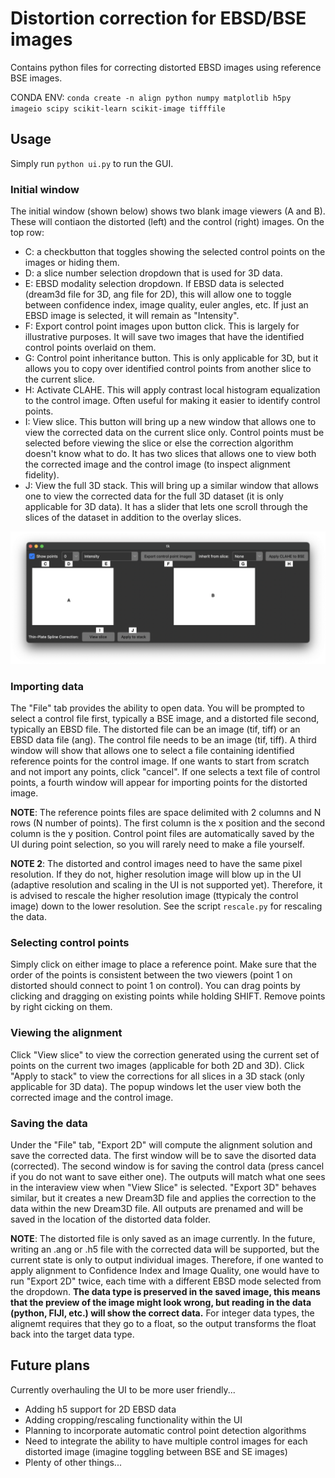 # Distortion correction for EBSD/BSE images

Contains python files for correcting distorted EBSD images using reference BSE images.

CONDA ENV: `conda create -n align python numpy matplotlib h5py imageio scipy scikit-learn scikit-image tifffile`


## Usage

Simply run `python ui.py` to run the GUI.

### Initial window

The initial window (shown below) shows two blank image viewers (A and B). These will contiaon the distorted (left) and the control (right) images. On the top row:
- C: a checkbutton that toggles showing the selected control points on the images or hiding them.
- D: a slice number selection dropdown that is used for 3D data.
- E: EBSD modality selection dropdown. If EBSD data is selected (dream3d file for 3D, ang file for 2D), this will allow one to toggle between confidence index, image quality, euler angles, etc. If just an EBSD image is selected, it will remain as "Intensity".
- F: Export control point images upon button click. This is largely for illustrative purposes. It will save two images that have the identified control points overlaid on them.
- G: Control point inheritance button. This is only applicable for 3D, but it allows you to copy over identified control points from another slice to the current slice.
- H: Activate CLAHE. This will apply contrast local histogram equalization to the control image. Often useful for making it easier to identify control points.
- I: View slice. This button will bring up a new window that allows one to view the corrected data on the current slice only. Control points must be selected before viewing the slice or else the correction algorithm doesn't know what to do. It has two slices that allows one to view both the corrected image and the control image (to inspect alignment fidelity).
- J: View the full 3D stack. This will bring up a similar window that allows one to view the corrected data for the full 3D dataset (it is only applicable for 3D data). It has a slider that lets one scroll through the slices of the dataset in addition to the overlay slices.

![image](./theme/UI-Annotated.png "GUI")

### Importing data

The "File" tab provides the ability to open data. You will be prompted to select a control file first, typically a BSE image, and a distorted file second, typically an EBSD file. The distorted file can be an image (tif, tiff) or an EBSD data file (ang). The control file needs to be an image (tif, tiff). A third window will show that allows one to select a file containing identified reference points for the control image. If one wants to start from scratch and not import any points, click "cancel". If one selects a text file of control points, a fourth window will appear for importing points for the distorted image.

**NOTE**: The reference points files are space delimited with 2 columns and N rows (N number of points). The first column is the x position and the second column is the y position. Control point files are automatically saved by the UI during point selection, so you will rarely need to make a file yourself.

**NOTE 2**: The distorted and control images need to have the same pixel resolution. If they do not, higher resolution image will blow up in the UI (adaptive resolution and scaling in the UI is not supported yet). Therefore, it is advised to rescale the higher resolution image (ttypicaly the control image) down to the lower resolution. See the script `rescale.py` for rescaling the data.

### Selecting control points

Simply click on either image to place a reference point. Make sure that the order of the points is consistent between the two viewers (point 1 on distorted should connect to point 1 on control). You can drag points by clicking and dragging on existing points while holding SHIFT. Remove points by right cicking on them.

### Viewing the alignment

Click "View slice" to view the correction generated using the current set of points on the current two images (applicable for both 2D and 3D). Click "Apply to stack" to view the corrections for all slices in a 3D stack (only applicable for 3D data). The popup windows let the user view both the corrected image and the control image.

### Saving the data

Under the "File" tab, "Export 2D" will compute the alignment solution and save the corrected data. The first window will be to save the disorted data (corrected). The second window is for saving the control data (press cancel if you do not want to save either one). The outputs will match what one sees in the interaview view when "View Slice" is selected. "Export 3D" behaves similar, but it creates a new Dream3D file and applies the correction to the data within the new Dream3D file. All outputs are prenamed and will be saved in the location of the distorted data folder.

**NOTE**: The distorted file is only saved as an image currently. In the future, writing an .ang or .h5 file with the corrected data will be supported, but the current state is only to output individual images. Therefore, if one wanted to apply alignment to Confidence Index and Image Quality, one would have to run "Export 2D" twice, each time with a different EBSD mode selected from the dropdown. **The data type is preserved in the saved image, this means that the preview of the image might look wrong, but reading in the data (python, FIJI, etc.) will show the correct data.** For integer data types, the alignemt requires that they go to a float, so the output transforms the float back into the target data type.


## Future plans

Currently overhauling the UI to be more user friendly...

- Adding h5 support for 2D EBSD data
- Adding cropping/rescaling functionality within the UI
- Planning to incorporate automatic control point detection algorithms
- Need to integrate the ability to have multiple control images for each distorted image (imagine toggling between BSE and SE images)
- Plenty of other things...
